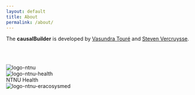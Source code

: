 ```yaml
---
layout: default
title: About
permalink: /about/
---
```


The __causalBuilder__ is developed by [Vasundra Touré](https://www.ntnu.edu/employees/vasundra.toure) and [Steven Vercruysse](https://www.ntnu.no/ansatte/steven.vercruysse).

<br> <br>
<div class="row">
  <div class="column_logo">
    <img src="https://github.com/vtoure/causalBuilder/raw/master/images/logo_ntnu.png" alt="logo-ntnu">
  </div>
  <div class="column_logo">
    <img src="https://github.com/vtoure/causalBuilder/raw/master/images/logo_ntnu_health.png" alt="logo-ntnu-health"><br>
    NTNU Health 
  </div>
  <div class="column_logo">
    <img src="https://github.com/vtoure/causalBuilder/raw/master/images/logo_eracosysmed.png" alt="logo-ntnu-eracosysmed">
  </div>
</div>


